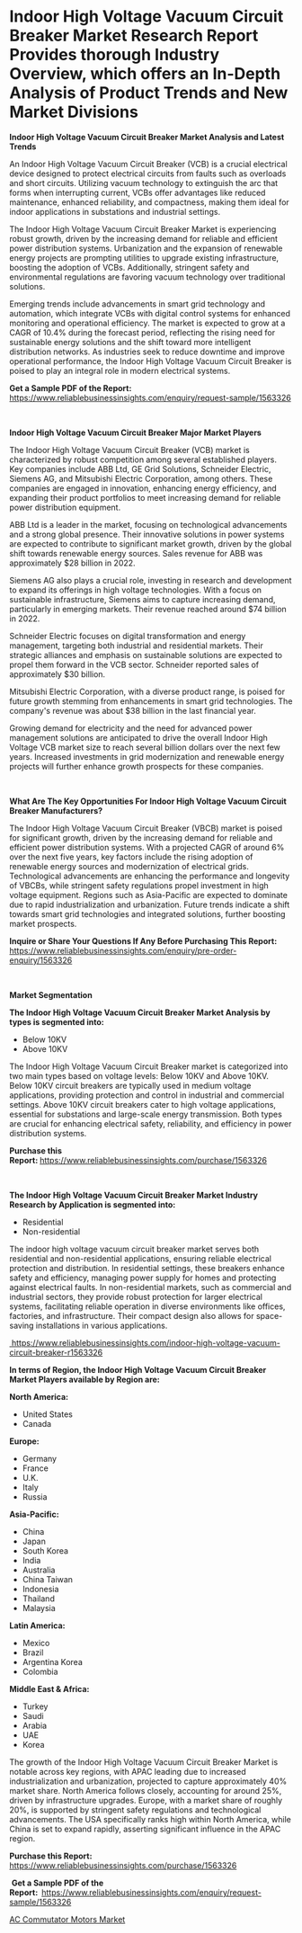 <p><h1>Indoor High Voltage Vacuum Circuit Breaker Market Research Report Provides thorough Industry Overview, which offers an In-Depth Analysis of Product Trends and New Market Divisions</h1></p><p><strong>Indoor High Voltage Vacuum Circuit Breaker Market Analysis and Latest Trends</strong></p>
<p><p>An Indoor High Voltage Vacuum Circuit Breaker (VCB) is a crucial electrical device designed to protect electrical circuits from faults such as overloads and short circuits. Utilizing vacuum technology to extinguish the arc that forms when interrupting current, VCBs offer advantages like reduced maintenance, enhanced reliability, and compactness, making them ideal for indoor applications in substations and industrial settings.</p><p>The Indoor High Voltage Vacuum Circuit Breaker Market is experiencing robust growth, driven by the increasing demand for reliable and efficient power distribution systems. Urbanization and the expansion of renewable energy projects are prompting utilities to upgrade existing infrastructure, boosting the adoption of VCBs. Additionally, stringent safety and environmental regulations are favoring vacuum technology over traditional solutions.</p><p>Emerging trends include advancements in smart grid technology and automation, which integrate VCBs with digital control systems for enhanced monitoring and operational efficiency. The market is expected to grow at a CAGR of 10.4% during the forecast period, reflecting the rising need for sustainable energy solutions and the shift toward more intelligent distribution networks. As industries seek to reduce downtime and improve operational performance, the Indoor High Voltage Vacuum Circuit Breaker is poised to play an integral role in modern electrical systems.</p></p>
<p><strong>Get a Sample PDF of the Report:&nbsp;</strong> <a href="https://www.reliablebusinessinsights.com/enquiry/request-sample/1563326?utm_campaign=3051&utm_medium=2&utm_source=Github&utm_content=ia&utm_term=06042025&utm_id=indoor-high-voltage-vacuum-circuit-breaker">https://www.reliablebusinessinsights.com/enquiry/request-sample/1563326</a></p>
<p>&nbsp;</p>
<p><strong>Indoor High Voltage Vacuum Circuit Breaker Major Market Players</strong></p>
<p><p>The Indoor High Voltage Vacuum Circuit Breaker (VCB) market is characterized by robust competition among several established players. Key companies include ABB Ltd, GE Grid Solutions, Schneider Electric, Siemens AG, and Mitsubishi Electric Corporation, among others. These companies are engaged in innovation, enhancing energy efficiency, and expanding their product portfolios to meet increasing demand for reliable power distribution equipment.</p><p>ABB Ltd is a leader in the market, focusing on technological advancements and a strong global presence. Their innovative solutions in power systems are expected to contribute to significant market growth, driven by the global shift towards renewable energy sources. Sales revenue for ABB was approximately $28 billion in 2022.</p><p>Siemens AG also plays a crucial role, investing in research and development to expand its offerings in high voltage technologies. With a focus on sustainable infrastructure, Siemens aims to capture increasing demand, particularly in emerging markets. Their revenue reached around $74 billion in 2022.</p><p>Schneider Electric focuses on digital transformation and energy management, targeting both industrial and residential markets. Their strategic alliances and emphasis on sustainable solutions are expected to propel them forward in the VCB sector. Schneider reported sales of approximately $30 billion.</p><p>Mitsubishi Electric Corporation, with a diverse product range, is poised for future growth stemming from enhancements in smart grid technologies. The company's revenue was about $38 billion in the last financial year.</p><p>Growing demand for electricity and the need for advanced power management solutions are anticipated to drive the overall Indoor High Voltage VCB market size to reach several billion dollars over the next few years. Increased investments in grid modernization and renewable energy projects will further enhance growth prospects for these companies.</p></p>
<p>&nbsp;</p>
<p><strong>What Are The Key Opportunities For Indoor High Voltage Vacuum Circuit Breaker Manufacturers?</strong></p>
<p><p>The Indoor High Voltage Vacuum Circuit Breaker (VBCB) market is poised for significant growth, driven by the increasing demand for reliable and efficient power distribution systems. With a projected CAGR of around 6% over the next five years, key factors include the rising adoption of renewable energy sources and modernization of electrical grids. Technological advancements are enhancing the performance and longevity of VBCBs, while stringent safety regulations propel investment in high voltage equipment. Regions such as Asia-Pacific are expected to dominate due to rapid industrialization and urbanization. Future trends indicate a shift towards smart grid technologies and integrated solutions, further boosting market prospects.</p></p>
<p><strong>Inquire or Share Your Questions If Any Before Purchasing This Report:</strong> <a href="https://www.reliablebusinessinsights.com/enquiry/pre-order-enquiry/1563326?utm_campaign=3051&utm_medium=2&utm_source=Github&utm_content=ia&utm_term=06042025&utm_id=indoor-high-voltage-vacuum-circuit-breaker">https://www.reliablebusinessinsights.com/enquiry/pre-order-enquiry/1563326</a></p>
<p>&nbsp;</p>
<p><strong>Market Segmentation</strong></p>
<p><strong>The Indoor High Voltage Vacuum Circuit Breaker Market Analysis by types is segmented into:</strong></p>
<p><ul><li>Below 10KV</li><li>Above 10KV</li></ul></p>
<p><p>The Indoor High Voltage Vacuum Circuit Breaker market is categorized into two main types based on voltage levels: Below 10KV and Above 10KV. Below 10KV circuit breakers are typically used in medium voltage applications, providing protection and control in industrial and commercial settings. Above 10KV circuit breakers cater to high voltage applications, essential for substations and large-scale energy transmission. Both types are crucial for enhancing electrical safety, reliability, and efficiency in power distribution systems.</p></p>
<p><strong>Purchase this Report:&nbsp;</strong><a href="https://www.reliablebusinessinsights.com/purchase/1563326?utm_campaign=3051&utm_medium=2&utm_source=Github&utm_content=ia&utm_term=06042025&utm_id=indoor-high-voltage-vacuum-circuit-breaker">https://www.reliablebusinessinsights.com/purchase/1563326</a></p>
<p>&nbsp;</p>
<p><strong>The Indoor High Voltage Vacuum Circuit Breaker Market Industry Research by Application is segmented into:</strong></p>
<p><ul><li>Residential</li><li>Non-residential</li></ul></p>
<p><p>The indoor high voltage vacuum circuit breaker market serves both residential and non-residential applications, ensuring reliable electrical protection and distribution. In residential settings, these breakers enhance safety and efficiency, managing power supply for homes and protecting against electrical faults. In non-residential markets, such as commercial and industrial sectors, they provide robust protection for larger electrical systems, facilitating reliable operation in diverse environments like offices, factories, and infrastructure. Their compact design also allows for space-saving installations in various applications.</p></p>
<p><a href="https://www.reliablebusinessinsights.com/indoor-high-voltage-vacuum-circuit-breaker-r1563326?utm_campaign=3051&utm_medium=2&utm_source=Github&utm_content=ia&utm_term=06042025&utm_id=indoor-high-voltage-vacuum-circuit-breaker">&nbsp;https://www.reliablebusinessinsights.com/indoor-high-voltage-vacuum-circuit-breaker-r1563326</a></p>
<p><strong>In terms of Region, the Indoor High Voltage Vacuum Circuit Breaker Market Players available by Region are:</strong></p>
<p>
    <p> <strong> North America: </strong>
        <ul>
            <li>United States</li>
            <li>Canada</li>
        </ul>
        </p> 
    <p> <strong> Europe: </strong>
        <ul>
            <li>Germany</li>
            <li>France</li>
            <li>U.K.</li>
            <li>Italy</li>
            <li>Russia</li>
        </ul>
        </p> 
    <p> <strong> Asia-Pacific: </strong>
        <ul>
            <li>China</li>
            <li>Japan</li>
            <li>South Korea</li>
            <li>India</li>
            <li>Australia</li>
            <li>China Taiwan</li>
            <li>Indonesia</li>
            <li>Thailand</li>
            <li>Malaysia</li>
        </ul>
        </p> 
    <p> <strong> Latin America: </strong>
        <ul>
            <li>Mexico</li>
            <li>Brazil</li>
            <li>Argentina Korea</li>
            <li>Colombia</li>
        </ul>
        </p> 
    <p> <strong> Middle East & Africa: </strong>
        <ul>
            <li>Turkey</li>
            <li>Saudi</li>
            <li>Arabia</li>
            <li>UAE</li>
            <li>Korea</li>
        </ul>
    </p>
    </p>
<p><p>The growth of the Indoor High Voltage Vacuum Circuit Breaker Market is notable across key regions, with APAC leading due to increased industrialization and urbanization, projected to capture approximately 40% market share. North America follows closely, accounting for around 25%, driven by infrastructure upgrades. Europe, with a market share of roughly 20%, is supported by stringent safety regulations and technological advancements. The USA specifically ranks high within North America, while China is set to expand rapidly, asserting significant influence in the APAC region.</p></p>
<p><strong>Purchase this Report: </strong><a href="https://www.reliablebusinessinsights.com/purchase/1563326?utm_campaign=3051&utm_medium=2&utm_source=Github&utm_content=ia&utm_term=06042025&utm_id=indoor-high-voltage-vacuum-circuit-breaker">https://www.reliablebusinessinsights.com/purchase/1563326</a></p>
<p>&nbsp;<strong>Get a Sample PDF of the Report:&nbsp;&nbsp;</strong><a href="https://www.reliablebusinessinsights.com/enquiry/request-sample/1563326?utm_campaign=3051&utm_medium=2&utm_source=Github&utm_content=ia&utm_term=06042025&utm_id=indoor-high-voltage-vacuum-circuit-breaker">https://www.reliablebusinessinsights.com/enquiry/request-sample/1563326</a></p>
<p><strong></strong></p>
<p><p><a href="https://github.com/mohmodsiason/Market-Research-Report-List-1/blob/main/ac-commutator-motors-market.md?utm_campaign=3051&utm_medium=2&utm_source=Github&utm_content=ia&utm_term=06042025&utm_id=indoor-high-voltage-vacuum-circuit-breaker">AC Commutator Motors Market</a></p></p>